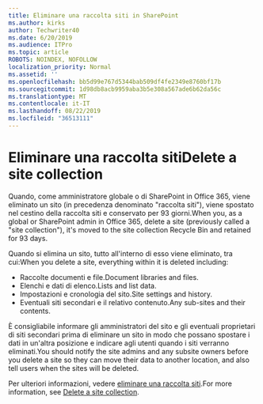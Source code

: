 ```yaml
---
title: Eliminare una raccolta siti in SharePoint
ms.author: kirks
author: Techwriter40
ms.date: 6/20/2019
ms.audience: ITPro
ms.topic: article
ROBOTS: NOINDEX, NOFOLLOW
localization_priority: Normal
ms.assetid: ''
ms.openlocfilehash: bb5d99e767d5344bab509df4fe2349e8760bf17b
ms.sourcegitcommit: 1d98db8acb9959aba3b5e308a567ade6b62da56c
ms.translationtype: MT
ms.contentlocale: it-IT
ms.lasthandoff: 08/22/2019
ms.locfileid: "36513111"
---
```

# <a name="delete-a-site-collection"></a><span data-ttu-id="8816c-102">Eliminare una raccolta siti</span><span class="sxs-lookup"><span data-stu-id="8816c-102">Delete a site collection</span></span>

<span data-ttu-id="8816c-103">Quando, come amministratore globale o di SharePoint in Office 365, viene eliminato un sito (in precedenza denominato "raccolta siti"), viene spostato nel cestino della raccolta siti e conservato per 93 giorni.</span><span class="sxs-lookup"><span data-stu-id="8816c-103">When you, as a global or SharePoint admin in Office 365, delete a site (previously called a "site collection"), it's moved to the site collection Recycle Bin and retained for 93 days.</span></span> 

<span data-ttu-id="8816c-104">Quando si elimina un sito, tutto all'interno di esso viene eliminato, tra cui:</span><span class="sxs-lookup"><span data-stu-id="8816c-104">When you delete a site, everything within it is deleted including:</span></span>

- <span data-ttu-id="8816c-105">Raccolte documenti e file.</span><span class="sxs-lookup"><span data-stu-id="8816c-105">Document libraries and files.</span></span>
- <span data-ttu-id="8816c-106">Elenchi e dati di elenco.</span><span class="sxs-lookup"><span data-stu-id="8816c-106">Lists and list data.</span></span>
- <span data-ttu-id="8816c-107">Impostazioni e cronologia del sito.</span><span class="sxs-lookup"><span data-stu-id="8816c-107">Site settings and history.</span></span>
- <span data-ttu-id="8816c-108">Eventuali siti secondari e il relativo contenuto.</span><span class="sxs-lookup"><span data-stu-id="8816c-108">Any sub-sites and their contents.</span></span>

<span data-ttu-id="8816c-109">È consigliabile informare gli amministratori del sito e gli eventuali proprietari di siti secondari prima di eliminare un sito in modo che possano spostare i dati in un'altra posizione e indicare agli utenti quando i siti verranno eliminati.</span><span class="sxs-lookup"><span data-stu-id="8816c-109">You should notify the site admins and any subsite owners before you delete a site so they can move their data to another location, and also tell users when the sites will be deleted.</span></span> 

<span data-ttu-id="8816c-110">Per ulteriori informazioni, vedere [eliminare una raccolta siti](https://docs.microsoft.com/sharepoint/delete-site-collection).</span><span class="sxs-lookup"><span data-stu-id="8816c-110">For more information, see [Delete a site collection](https://docs.microsoft.com/sharepoint/delete-site-collection).</span></span> 